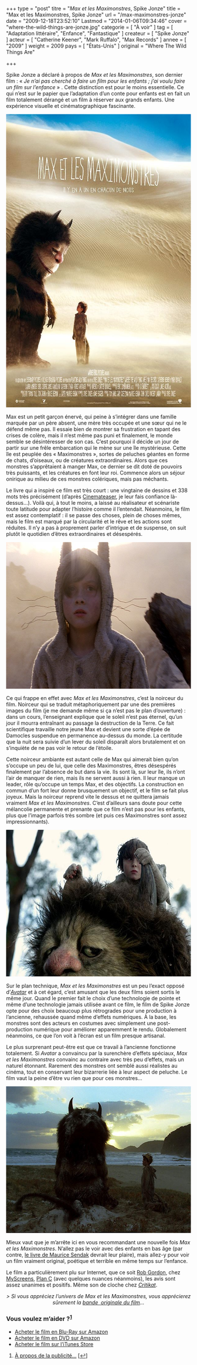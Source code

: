 +++
type = "post"
titre = "<em>Max et les Maximonstres</em>, Spike Jonze"
title = "Max et les Maximonstres, Spike Jonze"
url = "/max-maximonstres-jonze"
date = "2009-12-18T23:52:10"
Lastmod = "2014-01-06T09:34:46"
cover = "where-the-wild-things-are-jonze.jpg"
categorie = [ "À voir" ]
tag = [ "Adaptation littéraire", "Enfance", "Fantastique" ]
createur = [ "Spike Jonze" ]
acteur = [ "Catherine Keener", "Mark Ruffalo", "Max Records" ]
annee = [ "2009" ]
weight = 2009
pays = [ "États-Unis" ]
original = "Where The Wild Things Are"

+++

<p>Spike Jonze a déclaré à propos de <em>Max et les Maximonstres</em>, son dernier film : &laquo;&nbsp;<em>Je n&rsquo;ai pas cherché à faire un film pour les enfants ; j&rsquo;ai voulu faire un film sur l&rsquo;enfance</em>&nbsp;&raquo; . Cette distinction est pour le moins essentielle. Ce qui n&rsquo;est sur le papier que l&rsquo;adaptation d&rsquo;un conte pour enfants est en fait un film totalement dérangé et un film à réserver aux grands enfants. Une expérience visuelle et cinématographique fascinante.</p>
<div style="text-align: center;"><a href="http://www.allocine.fr/film/fichefilm_gen_cfilm=54502.html"><img class="aligncenter" src="max-maximonstres-jonze.jpg" border="0" alt="max-maximonstres-jonze.jpg" width="600" height="800" /></a></div>
<p>Max est un petit garçon énervé, qui peine à s&rsquo;intégrer dans une famille marquée par un père absent, une mère très occupée et une sœur qui ne le défend même pas. Il essaie bien de montrer sa frustration en tapant des crises de colère, mais il n&rsquo;est même pas puni et finalement, le monde semble se désintéresser de son cas. C&rsquo;est pourquoi il décide un jour de partir sur une frêle embarcation qui le mène sur une île mystérieuse. Cette île est peuplée des &laquo;&nbsp;Maximonstres&nbsp;&raquo;, sortes de peluches géantes en forme de chats, d&rsquo;oiseaux, ou de créatures extraordinaires. Alors que ces monstres s&rsquo;apprêtaient à manger Max, ce dernier se dit doté de pouvoirs très puissants, et les créatures en font leur roi. Commence alors un séjour onirique au milieu de ces monstres colériques, mais pas méchants.</p>
<p>Le livre qui a inspiré ce film est très court : une vingtaine de dessins et 338 mots très précisément (d&rsquo;après <a href="http://www.cinemateaser.com/?p=1594">Cinemateaser</a>, je leur fais confiance là-dessus&#8230;). Voilà qui, à tout le moins, a laissé au réalisateur et scénariste toute latitude pour adapter l&rsquo;histoire comme il l&rsquo;entendait. Néanmoins, le film est assez contemplatif : il se passe des choses, plein de choses mêmes, mais le film est marqué par la circularité et le rêve et les actions sont réduites. Il n&rsquo;y a pas à proprement parler d&rsquo;intrigue et de suspense, on suit plutôt le quotidien d&rsquo;êtres extraordinaires et désespérés.</p>
<div style="text-align: center;"><img class="aligncenter" src="max-et-les-maximonstres.jpg" border="0" alt="max-et-les-maximonstres.jpg" width="600" height="400" /></div>
<p>Ce qui frappe en effet avec <em>Max et les Maximonstres</em>, c&rsquo;est la noirceur du film. Noirceur qui se traduit métaphoriquement par une des premières images du film (je me demande même si ça n&rsquo;est pas le plan d&rsquo;ouverture) : dans un cours, l&rsquo;enseignant explique que le soleil n&rsquo;est pas éternel, qu&rsquo;un jour il mourra entraînant au passage la destruction de la Terre. Ce fait scientifique travaille notre jeune Max et devient une sorte d&rsquo;épée de Damocles suspendue en permanence au-dessus du monde. La certitude que la nuit sera suivie d&rsquo;un lever du soleil disparaît alors brutalement et on s&rsquo;inquiète de ne pas voir le retour de l&rsquo;étoile.</p>
<p>Cette noirceur ambiante est autant celle de Max qui aimerait bien qu&rsquo;on s&rsquo;occupe un peu de lui, que celle des Maximonstres, êtres désespérés finalement par l&rsquo;absence de but dans la vie. Ils sont là, sur leur île, ils n&rsquo;ont l&rsquo;air de manquer de rien, mais ils ne servent aussi à rien. Il leur manque un leader, rôle qu&rsquo;occupe un temps Max, et des objectifs. La construction en commun d&rsquo;un fort leur donne brusquement un objectif, et le film se fait plus joyeux. Mais la noirceur reprend vite le dessus et ne quittera jamais vraiment <em>Max et les Maximonstres</em>. C&rsquo;est d&rsquo;ailleurs sans doute pour cette mélancolie permanente et prenante que ce film n&rsquo;est pas pour les enfants, plus que l&rsquo;image parfois très sombre (et puis ces Maximonstres sont assez impressionnants).</p>
<div style="text-align: center;"><img class="aligncenter" src="max-maximonstres.jpg" border="0" alt="max-maximonstres.jpg" width="600" height="400" /></div>
<p>Sur le plan technique, <em>Max et les Maximonstres</em> est un peu l&rsquo;exact opposé d&rsquo;<em><a href="http://voiretmanger.fr/2009/12/18/avatar-james-cameron/">Avatar</a></em> et à cet égard, c&rsquo;est amusant que les deux films soient sortis le même jour. Quand le premier fait le choix d&rsquo;une technologie de pointe et même d&rsquo;une technologie jamais utilisée avant ce film, le film de Spike Jonze opte pour des choix beaucoup plus rétrogrades pour une production à l&rsquo;ancienne, rehaussée quand même d&rsquo;effets numériques. À la base, les monstres sont des acteurs en costumes avec simplement une post-production numérique pour améliorer apparemment le rendu. Globalement néanmoins, ce que l&rsquo;on voit à l&rsquo;écran est un film presque artisanal.</p>
<p>Le plus surprenant peut-être est que ce travail à l&rsquo;ancienne fonctionne totalement. Si <em>Avatar</em> a convaincu par la surenchère d&rsquo;effets spéciaux, <em>Max et les Maximonstres</em> convainc au contraire avec très peu d&rsquo;effets, mais un naturel étonnant. Rarement des monstres ont semblé aussi réalistes au cinéma, tout en conservant leur bizarrerie liée à leur aspect de peluche. Le film vaut la peine d&rsquo;être vu rien que pour ces monstres&#8230;</p>
<div style="text-align: center;"><img class="aligncenter" src="maximonstres-jonze.jpg" border="0" alt="maximonstres-jonze.jpg" width="600" height="400" /></div>
<p>Mieux vaut que je m&rsquo;arrête ici en vous recommandant une nouvelle fois <em>Max et les Maximonstres</em>. N&rsquo;allez pas le voir avec des enfants en bas âge (par contre, <a href="http://www.amazon.fr/gp/product/221101965X/ref=as_li_ss_tl?ie=UTF8&tag=leblogdenic07-21&linkCode=as2&camp=1642&creative=19458&creativeASIN=221101965X">le livre de Maurice Sendak</a> devrait leur plaire), mais allez-y pour voir un film vraiment original, poétique et terrible en même temps sur l&rsquo;enfance.</p>
<p>Le film a particulièrement plu sur Internet, que ce soit <a href="http://www.toujoursraison.com/2009/12/max-et-les-maximonstres.html">Rob Gordon</a>, chez <a href="http://myscreens.fr/2009/cinema/max-et-les-maximonstres-la-critique/">MyScreens</a>, <a href="http://plan-c.over-blog.com/article-max-et-les-maximonstres-l-enfant-roi-41348476.html">Plan C</a> (avec quelques nuances néanmoins), les avis sont assez unanimes et positifs. Même son de cloche chez <em><a href="http://www.critikat.com/Max-et-les-Maximonstres.html">Critikat</a></em>.</p>
<p>
<p style="text-align: center;"><em>&gt; Si vous appréciez l&rsquo;univers de Max et les Maximonstres, vous apprécierez sûrement la <a href="http://voiretmanger.fr/2010/01/31/where-the-wild-things-are-karen-o/" target="_blank">bande  originale du film</a>&#8230;</em></p>
<div class="amazon">
<h3>Vous voulez m&rsquo;aider ?<sup><a href="#footnote_0_2258" id="identifier_0_2258" class="footnote-link footnote-identifier-link" title="&Agrave; propos de la publicit&eacute;&hellip;">1</a></sup></h3>
<ul>
<li><a href="http://www.amazon.fr/gp/product/B003BGAT2Y/ref=as_li_ss_tl?ie=UTF8&tag=leblogdenic07-21&linkCode=as2&camp=1642&creative=19458&creativeASIN=B003BGAT2Y">Acheter le film en Blu-Ray sur Amazon</a></li>
<li><a href="http://www.amazon.fr/gp/product/B003BGAT38/ref=as_li_ss_tl?ie=UTF8&tag=leblogdenic07-21&linkCode=as2&camp=1642&creative=19458&creativeASIN=B003BGAT38">Acheter le film en DVD sur Amazon</a></li>
<li><a href="http://itunes.apple.com/fr/movie/max-et-les-maximonstres/id367519521">Acheter le film sur l&rsquo;iTunes Store</a></li>
</ul>
</div>
<ol class="footnotes"><li id="footnote_0_2258" class="footnote"><a href="http://voiretmanger.fr/a-propos/publicite/">À propos de la publicité…</a> [<a href="#identifier_0_2258" class="footnote-link footnote-back-link">&#8617;</a>]</li></ol>
